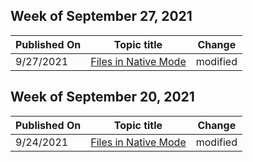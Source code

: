 <!-- This file is generated automatically each week. Changes made to this file will be overwritten.-->



## Week of September 27, 2021


| Published On |Topic title | Change |
|------|------------|--------|
| 9/27/2021 | [Files in Native Mode](/Yammer/configure-your-yammer-network/files-in-native-mode) | modified |


## Week of September 20, 2021


| Published On |Topic title | Change |
|------|------------|--------|
| 9/24/2021 | [Files in Native Mode](/Yammer/configure-your-yammer-network/files-in-native-mode) | modified |
